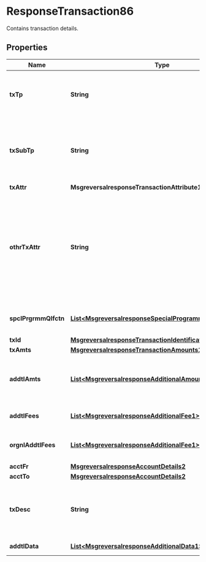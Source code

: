 

# ResponseTransaction86

Contains transaction details.

## Properties

| Name | Type | Description | Notes |
|------------ | ------------- | ------------- | -------------|
|**txTp** | **String** | The code identifying the general type of transaction, such as a purchase or a balance inquiry. |  [optional] |
|**txSubTp** | **String** | The code identifying the subtype of the transaction, such as the kind of Funds Transfer or a prepaid card load. |  [optional] |
|**txAttr** | **MsgreversalresponseTransactionAttribute1Code** |  |  [optional] |
|**othrTxAttr** | **String** | A free text field for providing a classification of the transaction when the Transaction Attribute Code is \&quot;OTHN\&quot; or \&quot;OTHP,\&quot; which indicate a national, network, or customer specific value. |  [optional] |
|**spclPrgrmmQlfctn** | [**List&lt;MsgreversalresponseSpecialProgrammeQualification1&gt;**](MsgreversalresponseSpecialProgrammeQualification1.md) | Data to qualify for incentive or other related programmes. |  [optional] |
|**txId** | [**MsgreversalresponseTransactionIdentification8**](MsgreversalresponseTransactionIdentification8.md) |  |  [optional] |
|**txAmts** | [**MsgreversalresponseTransactionAmounts1**](MsgreversalresponseTransactionAmounts1.md) |  |  [optional] |
|**addtlAmts** | [**List&lt;MsgreversalresponseAdditionalAmounts1&gt;**](MsgreversalresponseAdditionalAmounts1.md) | Amounts that are not part of the transaction amount and not included in reconciliation.  ISO 8583 bit 54 |  [optional] |
|**addtlFees** | [**List&lt;MsgreversalresponseAdditionalFee1&gt;**](MsgreversalresponseAdditionalFee1.md) | Fees not included in the transaction amount. |  [optional] |
|**orgnlAddtlFees** | [**List&lt;MsgreversalresponseAdditionalFee1&gt;**](MsgreversalresponseAdditionalFee1.md) | Fees not included in the original transaction amount. |  [optional] |
|**acctFr** | [**MsgreversalresponseAccountDetails2**](MsgreversalresponseAccountDetails2.md) |  |  [optional] |
|**acctTo** | [**MsgreversalresponseAccountDetails2**](MsgreversalresponseAccountDetails2.md) |  |  [optional] |
|**txDesc** | **String** | Transaction data related to programs and services, content and format based on bilateral agreements. |  [optional] |
|**addtlData** | [**List&lt;MsgreversalresponseAdditionalData1&gt;**](MsgreversalresponseAdditionalData1.md) | Contains additional data. |  [optional] |



